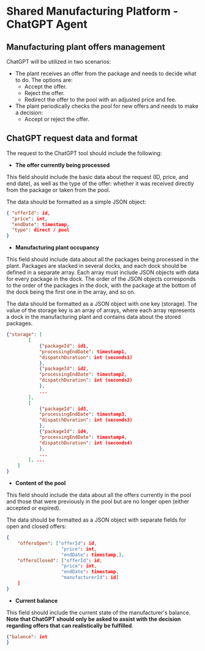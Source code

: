 # Shared Manufacturing Platform - ChatGPT Agent

## Manufacturing plant offers management

ChatGPT will be utilized in two scenarios:
* The plant receives an offer from the package and needs to decide what to do. The options are:
	* Accept the offer.
	* Reject the offer.
	* Redirect the offer to the pool with an adjusted price and fee.
* The plant periodically checks the pool for new offers and needs to make a decision:
	* Accept or reject the offer.

## ChatGPT request data and format

The request to the ChatGPT tool should include the following: 
* **The offer currently being processed**

This field should include the basic data about the request (ID, price, and end date), as well as the type of the offer: whether it was received directly from the package or taken from the pool.

The data should be formatted as a simple JSON object:
```json
{ "offerId": id,
  "price": int,
  "endDate": timestamp,
  "type": direct / pool
}
```
* **Manufacturing plant occupancy**

This field should include data about all the packages being processed in the plant. Packages are stacked in several docks, and each dock should be defined in a separate array. Each array must include JSON objects with data for every package in the dock. The order of the JSON objects corresponds to the order of the packages in the dock, with the package at the bottom of the dock being the first one in the array, and so on.

The data should be formatted as a JSON object with one key (storage). The value of the storage key is an array of arrays, where each array represents a dock in the manufacturing plant and contains data about the stored packages.
```json
{"storage": [
		[
			{"packageId": id1,
	  		"processingEndDate": timestamp1,
	  		"dispatchDuration": int (seconds1)
			}, 
			{"packageId": id2,
	  		"processingEndDate": timestamp2,
	  		"dispatchDuration": int (seconds2)
			},
			...
		], 
		[
			{"packageId": id3,
	  		"processingEndDate": timestamp3,
	  		"dispatchDuration": int (seconds3)
			}, 
			{"packageId": id4,
	  		"processingEndDate": timestamp4,
	  		"dispatchDuration": int (seconds4)
			},
			...
		], ...
   	]
}
```

* **Content of the pool**

This field should include the data about all the offers currently in the pool and those that were previously in the pool but are no longer open (either accepted or expired).

The data should be formatted as a JSON object with separate fields for open and closed offers:

```json
{
	"offersOpen": ["offerId": id,
					"price": int,
					"endDate": timestamp,], 
	"offersClosed": ["offerId": id,
					"price": int,
					"endDate": timestamp,
					"manufacturerId": id]
	]
}
```

* **Current balance**

This field should include the current state of the manufacturer's balance. **Note that ChatGPT should only be asked to assist with the decision regarding offers that can realistically be fulfilled**.
```json
{"balance": int
}
```

